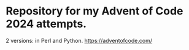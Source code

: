 # Repository for my Advent of Code 2024 attempts.

2 versions: in Perl and Python.
https://adventofcode.com/
